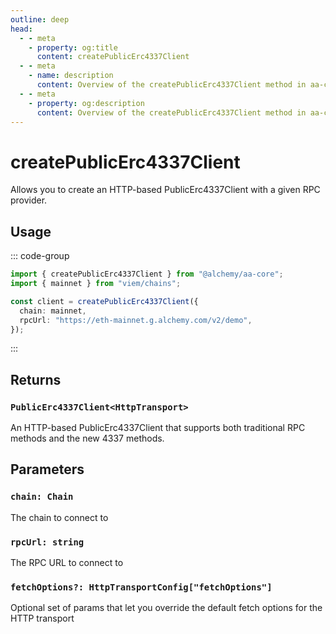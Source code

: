 ```yaml
---
outline: deep
head:
  - - meta
    - property: og:title
      content: createPublicErc4337Client
  - - meta
    - name: description
      content: Overview of the createPublicErc4337Client method in aa-core utils
  - - meta
    - property: og:description
      content: Overview of the createPublicErc4337Client method in aa-core utils
---
```


# createPublicErc4337Client

Allows you to create an HTTP-based PublicErc4337Client with a given RPC provider.

## Usage

::: code-group

```ts [example.ts]
import { createPublicErc4337Client } from "@alchemy/aa-core";
import { mainnet } from "viem/chains";

const client = createPublicErc4337Client({
  chain: mainnet,
  rpcUrl: "https://eth-mainnet.g.alchemy.com/v2/demo",
});
```

:::

## Returns

### `PublicErc4337Client<HttpTransport>`

An HTTP-based PublicErc4337Client that supports both traditional RPC methods and the new 4337 methods.

## Parameters

### `chain: Chain`

The chain to connect to

### `rpcUrl: string`

The RPC URL to connect to

### `fetchOptions?: HttpTransportConfig["fetchOptions"]`

Optional set of params that let you override the default fetch options for the HTTP transport
